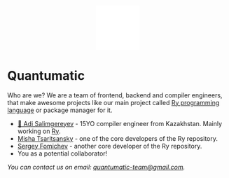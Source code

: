 <p align="center">
  <img src="../ry.png" width="20%">

  <h1>Quantumatic</h1>
</p>

Who are we? We are a team of frontend, backend and compiler engineers, that make awesome projects like our main project called [Ry programming language](https://github.com/quantumatic/ry) or package manager for it.

* [👑 Adi Salimgereyev](https://github.com/abs0luty) - 15YO compiler engineer from Kazakhstan. Mainly working on [Ry](https://github.com/quantumatic/ry).
* [Misha Tsaritsansky](https://github.com/De-Santos) - one of the core developers of the Ry repository.
* [Sergey Fomichev](https://github.com/serform256) - another core developer of the Ry repository.
* You as a potential collaborator!

_You can contact us on email: quantumatic-team@gmail.com._
